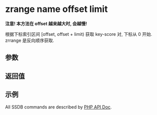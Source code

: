 # zrange name offset limit

__注意! 本方法在 offset 越来越大时, 会越慢!__

根据下标索引区间 [offset, offset + limit) 获取 key-score 对, 下标从 0 开始. zrrange 是反向顺序获取.

## 参数

## 返回值

## 示例

All SSDB commands are described by [PHP API Doc](http://ssdb.io/docs/php/).
